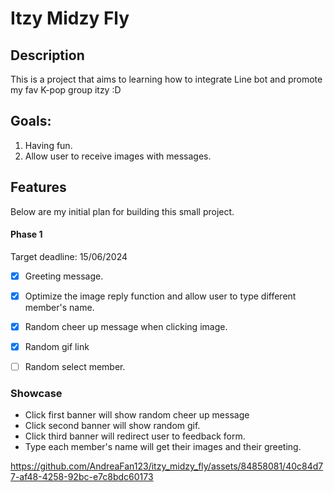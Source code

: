 # Itzy Midzy Fly

## Description

This is a project that aims to learning how to integrate Line bot and promote my fav K-pop group itzy :D

## Goals:
1. Having fun.
2. Allow user to receive images with messages.

## Features
Below are my initial plan for building this small project.

#### Phase 1
Target deadline: 15/06/2024

- [x] Greeting message.
- [x] Optimize the image reply function and allow user to type different member's name.
- [x] Random cheer up message when clicking image.
- [x] Random gif link
- [ ] Random select member.



### Showcase
- Click first banner will show random cheer up message
- Click second banner will show random gif.
- Click third banner will redirect user to feedback form.
- Type each member's name will get their images and their greeting.
   
https://github.com/AndreaFan123/itzy_midzy_fly/assets/84858081/40c84d77-af48-4258-92bc-e7c8bdc60173



